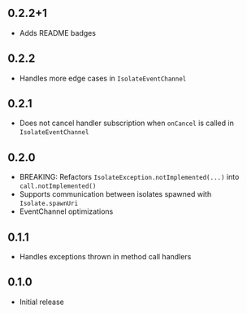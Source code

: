 ## 0.2.2+1

- Adds README badges

## 0.2.2

- Handles more edge cases in `IsolateEventChannel`

## 0.2.1

- Does not cancel handler subscription when `onCancel` is called in `IsolateEventChannel`

## 0.2.0

- BREAKING: Refactors `IsolateException.notImplemented(...)` into `call.notImplemented()`
- Supports communication between isolates spawned with `Isolate.spawnUri`
- EventChannel optimizations

## 0.1.1

- Handles exceptions thrown in method call handlers

## 0.1.0

- Initial release

